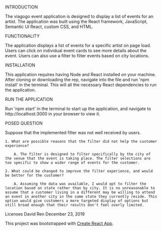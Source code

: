 INTRODUCTION

The viagogo event application is designed to display a list of events for an artist. The application was built using the React framework, JavaScript, Semantic UI React, custom CSS, and HTML.

FUNCTIONALITY

The application displays a list of events for a specific artist on page load. Users can click on individual event cards to see more details about the event. Users can also use a filter to filter events based on city locations.

INSTALLATION

This application requires having Node and React installed on your machine.
After cloning or downloading the rep, navigate into the file and run 'npm install' in the terminal. This will all the necessary React dependencies to run the application.

RUN THE APPLICATION

Run 'npm start' in the terminal to start up the application, and navigate to http://localhost:3000 in your browser to view it.

POSED QUESTION

Suppose that the implemented filter was not well received by users.

    1. What are possible reasons that the filter did not help the customer experience?
    
        A. The filter is designed to filter specifically by the city of the venue that the event is taking place. The filter selections are too specific to show a wider range of events for the customer.
        
    2. What could be changed to improve the filter experience, and would be better for the customer?
    
        A. Assuming the data was available, I would opt to filter the location based on state rather than by city. It is no unreasonable to assume that a customer living in a different may be willing to attend an event in another city in the same state they currently reside. This option would give customers a more targeted display of options but still broad enough that their results don't feel overly limited.


Licenses David Ren December 23, 2019

This project was bootstrapped with [Create React App](https://github.com/facebook/create-react-app).
